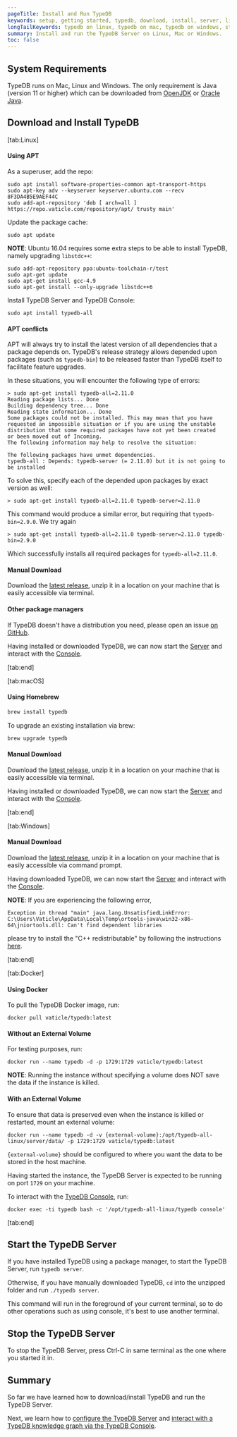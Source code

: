 ```yaml
---
pageTitle: Install and Run TypeDB
keywords: setup, getting started, typedb, download, install, server, linux, mac, windows, docker
longTailKeywords: typedb on linux, typedb on mac, typedb on windows, start typedb server
summary: Install and run the TypeDB Server on Linux, Mac or Windows.
toc: false
---
```


## System Requirements
TypeDB runs on Mac, Linux and Windows. The only requirement is Java (version 11 or higher) which can be downloaded from [OpenJDK](http://openjdk.java.net/install/) or [Oracle Java](https://www.oracle.com/java/technologies/javase-jdk15-downloads.html).

## Download and Install TypeDB

<div class="tabs light">
[tab:Linux]

#### Using APT

As a superuser, add the repo:
```
sudo apt install software-properties-common apt-transport-https
sudo apt-key adv --keyserver keyserver.ubuntu.com --recv 8F3DA4B5E9AEF44C
sudo add-apt-repository 'deb [ arch=all ] https://repo.vaticle.com/repository/apt/ trusty main'
```

Update the package cache:
```
sudo apt update
```

**NOTE**: Ubuntu 16.04 requires some extra steps to be able to install TypeDB, namely upgrading `libstdc++`:

```
sudo add-apt-repository ppa:ubuntu-toolchain-r/test
sudo apt-get update
sudo apt-get install gcc-4.9
sudo apt-get install --only-upgrade libstdc++6
```

Install TypeDB Server and TypeDB Console:
```
sudo apt install typedb-all
```
  
#### APT conflicts

APT will always try to install the latest version of all dependencies that a package depends on. TypeDB's release strategy allows
depended upon packages (such as `typedb-bin`) to be released faster than TypeDB itself to facilitate feature upgrades.
  
In these situations, you will encounter the following type of errors:

```
> sudo apt-get install typedb-all=2.11.0
Reading package lists... Done
Building dependency tree... Done
Reading state information... Done
Some packages could not be installed. This may mean that you have
requested an impossible situation or if you are using the unstable
distribution that some required packages have not yet been created
or been moved out of Incoming.
The following information may help to resolve the situation:

The following packages have unmet dependencies.
typedb-all : Depends: typedb-server (= 2.11.0) but it is not going to be installed
```

To solve this, specify each of the depended upon packages by exact version as well:
```
> sudo apt-get install typedb-all=2.11.0 typedb-server=2.11.0
```
 
This command would produce a similar error, but requiring that `typedb-bin=2.9.0`. We try again
```
> sudo apt-get install typedb-all=2.11.0 typedb-server=2.11.0 typedb-bin=2.9.0
```

Which successfully installs all required packages for `typedb-all=2.11.0`.
  
#### Manual Download

Download the [latest release](https://github.com/vaticle/typedb/releases), unzip it in a location on your machine that is easily accessible via terminal.

#### Other package managers

If TypeDB doesn't have a distribution you need, please open an issue [on GitHub](https://github.com/vaticle/typedb/issues).


Having installed or downloaded TypeDB, we can now start the [Server](#start-the-typedb-server) and interact with the [Console](../02-console/01-console.md).

[tab:end]

[tab:macOS]

#### Using Homebrew
```sh
brew install typedb
```

To upgrade an existing installation via brew:
```sh
brew upgrade typedb
```

#### Manual Download
Download the [latest release](https://github.com/vaticle/typedb/releases), unzip it in a location on your machine that is easily accessible via terminal.

Having installed or downloaded TypeDB, we can now start the [Server](#start-the-typedb-server) and interact with the [Console](../02-console/01-console.md).

[tab:end]

[tab:Windows]

#### Manual Download
Download the [latest release](https://github.com/vaticle/typedb/releases), unzip it in a location on your machine that is easily accessible via command prompt.

Having downloaded TypeDB, we can now start the [Server](#start-the-typedb-server) and interact with the [Console](../02-console/01-console.md).

**NOTE**: If you are experiencing the following error,

```
Exception in thread "main" java.lang.UnsatisfiedLinkError: 
C:\Users\Vaticle\AppData\Local\Temp\ortools-java\win32-x86-64\jniortools.dll: Can't find dependent libraries
```

please try to install the "C++ redistributable" by following the instructions [here](https://developers.google.com/optimization/install/python/windows#microsoft-visual-c-redistributable).

[tab:end]


[tab:Docker]

#### Using Docker

To pull the TypeDB Docker image, run:

```
docker pull vaticle/typedb:latest
```

#### Without an External Volume

For testing purposes, run:
```
docker run --name typedb -d -p 1729:1729 vaticle/typedb:latest
```

**NOTE**: Running the instance without specifying a volume does NOT save the data if the instance is killed.

#### With an External Volume

To ensure that data is preserved even when the instance is killed or restarted, mount an external volume:

```
docker run --name typedb -d -v {external-volume}:/opt/typedb-all-linux/server/data/ -p 1729:1729 vaticle/typedb:latest
```

`{external-volume}` should be configured to where you want the data to be stored in the host machine.

Having started the instance, the TypeDB Server is expected to be running on port `1729` on your machine.

To interact with the [TypeDB Console](../02-console/01-console.md), run:

```
docker exec -ti typedb bash -c '/opt/typedb-all-linux/typedb console'
```
[tab:end]
</div>

## Start the TypeDB Server
If you have installed TypeDB using a package manager, to start the TypeDB Server, run `typedb server`.

Otherwise, if you have manually downloaded TypeDB, `cd` into the unzipped folder and run `./typedb server`.

This command will run in the foreground of your current terminal, so to do other operations such as using console, it's best to use another terminal.

## Stop the TypeDB Server
To stop the TypeDB Server, press Ctrl-C in same terminal as the one where you started it in.


## Summary
So far we have learned how to download/install TypeDB and run the TypeDB Server.

Next, we learn how to [configure the TypeDB Server](../01-running-typedb/03-configuration.md) and [interact with a TypeDB knowledge graph via the TypeDB Console](../02-console/01-console.md).
